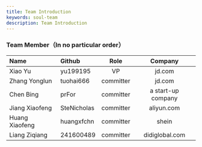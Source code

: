 ```yaml
---
title: Team Introduction
keywords: soul-team
description: Team Introduction
---
```


### Team Member（In no particular order）

 |Name                      | Github  |  Role   | Company  |
 |:------------------------ |:----- |:-------: |:-------:|
 |Xiao Yu                |yu199195 |  VP   | jd.com     |
 |Zhang Yonglun                |tuohai666 |  committer   | jd.com     |
 |Chen Bing                |prFor |  committer   | a start-up company     |
 |Jiang Xiaofeng                |SteNicholas |  committer   | aliyun.com    |
 |Huang Xiaofeng                |huangxfchn |  committer   | shein     | 
 |Liang Ziqiang                |241600489 |  committer   | didiglobal.com     | 